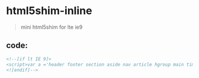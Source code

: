 # html5shim-inline
> mini html5shim for lte ie9

## code:
```html
<!--[if lt IE 9]>
<script>var a ='header footer section aside nav article hgroup main time'.split(' ');while(a.length){document.createElement(a.pop());}</script>
<![endif]-->
```